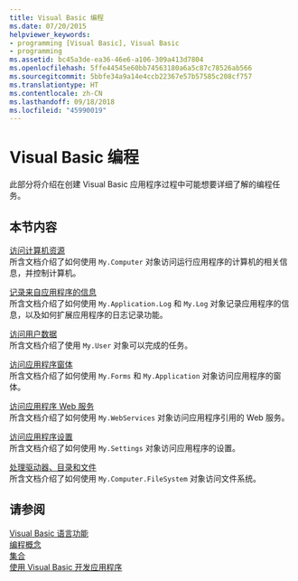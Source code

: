 ```yaml
---
title: Visual Basic 编程
ms.date: 07/20/2015
helpviewer_keywords:
- programming [Visual Basic], Visual Basic
- programming
ms.assetid: bc45a3de-ea36-46e6-a106-309a413d7804
ms.openlocfilehash: 5ffe44545e60bb74563180a6a5c87c78526ab566
ms.sourcegitcommit: 5bbfe34a9a14e4ccb22367e57b57585c208cf757
ms.translationtype: HT
ms.contentlocale: zh-CN
ms.lasthandoff: 09/18/2018
ms.locfileid: "45990019"
---
```

# <a name="programming-in-visual-basic"></a>Visual Basic 编程
此部分将介绍在创建 Visual Basic 应用程序过程中可能想要详细了解的编程任务。  
  
## <a name="in-this-section"></a>本节内容  
 [访问计算机资源](../../../visual-basic/developing-apps/programming/computer-resources/index.md)  
 所含文档介绍了如何使用 `My.Computer` 对象访问运行应用程序的计算机的相关信息，并控制计算机。  
  
 [记录来自应用程序的信息](../../../visual-basic/developing-apps/programming/log-info/index.md)  
 所含文档介绍了如何使用 `My.Application.Log` 和 `My.Log` 对象记录应用程序的信息，以及如何扩展应用程序的日志记录功能。  
  
 [访问用户数据](../../../visual-basic/developing-apps/programming/accessing-user-data.md)  
 所含文档介绍了使用 `My.User` 对象可以完成的任务。  
  
 [访问应用程序窗体](../../../visual-basic/developing-apps/programming/accessing-application-forms.md)  
 所含文档介绍了如何使用 `My.Forms` 和 `My.Application` 对象访问应用程序的窗体。  
  
 [访问应用程序 Web 服务](../../../visual-basic/developing-apps/programming/accessing-application-web-services.md)  
 所含文档介绍了如何使用 `My.WebServices` 对象访问应用程序引用的 Web 服务。  
  
 [访问应用程序设置](../../../visual-basic/developing-apps/programming/app-settings/index.md)  
 所含文档介绍了如何使用 `My.Settings` 对象访问应用程序的设置。  
  
 [处理驱动器、目录和文件](../../../visual-basic/developing-apps/programming/drives-directories-files/processing.md)  
 所含文档介绍了如何使用 `My.Computer.FileSystem` 对象访问文件系统。  
  
## <a name="see-also"></a>请参阅  
 [Visual Basic 语言功能](../../../visual-basic/programming-guide/language-features/index.md)  
 [编程概念](../../../visual-basic/programming-guide/concepts/index.md)  
 [集合](../../../visual-basic/programming-guide/concepts/collections.md)  
 [使用 Visual Basic 开发应用程序](../../../visual-basic/developing-apps/index.md)
